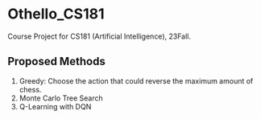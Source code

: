 # Othello_CS181
Course Project for CS181 (Artificial Intelligence), 23Fall.

## Proposed Methods
1. Greedy: Choose the action that could reverse the maximum amount of chess.
2. Monte Carlo Tree Search
3. Q-Learning with DQN
